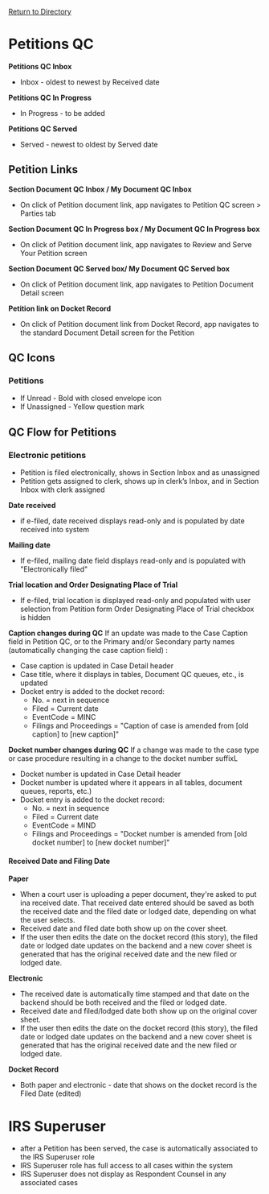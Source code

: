 [Return to Directory](./README.md)

# Petitions QC
**Petitions QC Inbox**
  * Inbox - oldest to newest by Received date

**Petitions QC In Progress**
 * In Progress - to be added

**Petitions QC Served**
 * Served - newest to oldest by Served date


## Petition Links
**Section Document QC Inbox / My Document QC Inbox**
* On click of Petition document link, app navigates to Petition QC screen > Parties tab

**Section Document QC In Progress box / My Document QC In Progress box**
* On click of Petition document link, app navigates to Review and Serve Your Petition screen

**Section Document QC Served box/ My Document QC Served box**
* On click of Petition document link, app navigates to Petition Document Detail screen

**Petition link on Docket Record**
* On click of Petition document link from Docket Record, app navigates to the standard Document Detail screen for the Petition


## QC Icons
### Petitions
* If Unread - Bold with closed envelope icon
* If Unassigned - Yellow question mark


## QC Flow for Petitions
### Electronic petitions
* Petition is filed electronically, shows in Section Inbox and as unassigned
* Petition gets assigned to clerk, shows up in clerk’s Inbox, and in Section Inbox with clerk assigned

**Date received**
* if e-filed, date received displays read-only and is populated by date received into system

**Mailing date**
* If e-filed, mailing date field displays read-only and is populated with "Electronically filed"

**Trial location and Order Designating Place of Trial**
* If e-filed, trial location is displayed read-only and populated with user selection from Petition form
Order Designating Place of Trial checkbox is hidden

**Caption changes during QC**
If an update was made to the Case Caption field in Petition QC, or to the Primary and/or Secondary party names (automatically changing the case caption field) :

* Case caption is updated in Case Detail header
* Case title, where it displays in tables, Document QC queues, etc., is updated
* Docket entry is added to the docket record:
   * No. = next in sequence
   * Filed = Current date
   * EventCode = MINC
   * Filings and Proceedings = "Caption of case is amended from [old caption] to [new caption]"

**Docket number changes during QC**
If a change was made to the case type or case procedure resulting in a change to the docket number suffixL

* Docket number is updated in Case Detail header
* Docket number is updated where it appears in all tables, document queues, reports, etc.)
* Docket entry is added to the docket record:
  * No. = next in sequence
  * Filed = Current date
  * EventCode = MIND
  * Filings and Proceedings = "Docket number is amended from [old docket number] to [new docket number]"

#### Received Date and Filing Date
**Paper**
* When a court user is uploading a peper document, they're asked to put ina  received date. That received date entered should be saved as both the received date and the filed date or lodged date, depending on what the user selects.
* Received date and filed date both show up on the cover sheet.
* If the user then edits the date on the docket record (this story), the filed date or lodged date updates on the backend and a new cover sheet is generated that has the original received date and the new filed or lodged date.

**Electronic**
* The received date is automatically time stamped and that date on the backend should be both received and the filed or lodged date.
* Received date and filed/lodged date both show up on the original cover sheet.
* If the user then edits the date on the docket record (this story), the filed date or lodged date updates on the backend and a new cover sheet is generated that has the original received date and the new filed or lodged date.

**Docket Record**
* Both paper and electronic - date that shows on the docket record is the Filed Date (edited)

# IRS Superuser
* after a Petition has been served, the case is automatically associated to the IRS Superuser role
* IRS Superuser role has full access to all cases within the system
* IRS Superuser does not display as Respondent Counsel in any associated cases
